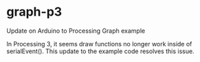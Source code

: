 # graph-p3
Update on Arduino to Processing Graph example

In Processing 3, it seems draw functions no longer work inside of serialEvent(). This update to the example code resolves this issue.
